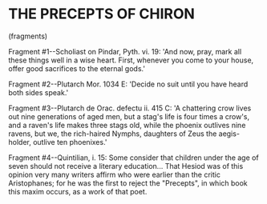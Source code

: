 # THE PRECEPTS OF CHIRON
(fragments)

Fragment #1--Scholiast on Pindar, Pyth. vi. 19: 'And now, pray, mark
all these things well in a wise heart. First, whenever you come to your
house, offer good sacrifices to the eternal gods.'


Fragment #2--Plutarch Mor. 1034 E: 'Decide no suit until you have heard
both sides speak.'


Fragment #3--Plutarch de Orac. defectu ii. 415 C: 'A chattering crow
lives out nine generations of aged men, but a stag's life is four times
a crow's, and a raven's life makes three stags old, while the phoenix
outlives nine ravens, but we, the rich-haired Nymphs, daughters of Zeus
the aegis-holder, outlive ten phoenixes.'


Fragment #4--Quintilian, i. 15: Some consider that children under the
age of seven should not receive a literary education... That Hesiod
was of this opinion very many writers affirm who were earlier than the
critic Aristophanes; for he was the first to reject the "Precepts", in
which book this maxim occurs, as a work of that poet.




